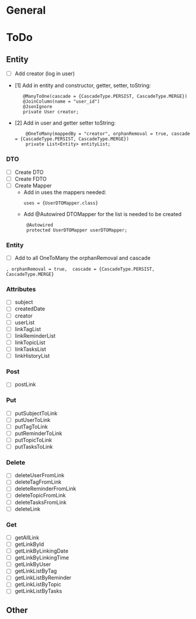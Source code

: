 # General

# ToDo

## Entity

- [ ] Add creator (log in user)
- [1] Add in entity and constructor, getter, setter, toString:
   ```
      @ManyToOne(cascade = {CascadeType.PERSIST, CascadeType.MERGE})
      @JoinColumn(name = "user_id")
      @JsonIgnore
      private User creator;
  ```
- [2] Add in user and getter setter toString:
  ```
      @OneToMany(mappedBy = "creator", orphanRemoval = true, cascade = {CascadeType.PERSIST, CascadeType.MERGE})
      private List<Entity> entityList;
  ```

### DTO

- [ ] Create DTO
- [ ] Create FDTO
- [ ] Create Mapper
    - Add in uses the mappers needed:
      ```
      uses = {UserDTOMapper.class}
      ```
    - Add @Autowired DTOMapper for the list is needed to be created
      ```
       @Autowired
       protected UserDTOMapper userDTOMapper;
      ```

### Entity

- [ ] Add to all OneToMany the orphanRemoval and cascade

```
, orphanRemoval = true,  cascade = {CascadeType.PERSIST, CascadeType.MERGE}
```

### Attributes

- [ ] subject
- [ ] createdDate
- [ ] creator
- [ ] userList
- [ ] linkTagList
- [ ] linkReminderList
- [ ] linkTopicList
- [ ] linkTasksList
- [ ] linkHistoryList

### Post

- [ ] postLink

### Put

- [ ] putSubjectToLink
- [ ] putUserToLink
- [ ] putTagToLink
- [ ] putReminderToLink
- [ ] putTopicToLink
- [ ] putTasksToLink

### Delete

- [ ] deleteUserFromLink
- [ ] deleteTagFromLink
- [ ] deleteReminderFromLink
- [ ] deleteTopicFromLink
- [ ] deleteTasksFromLink
- [ ] deleteLink

### Get

- [ ] getAllLink
- [ ] getLinkById
- [ ] getLinkByLinkingDate
- [ ] getLinkByLinkingTime
- [ ] getLinkByUser
- [ ] getLinkListByTag
- [ ] getLinkListByReminder
- [ ] getLinkListByTopic
- [ ] getLinkListByTasks

## Other
